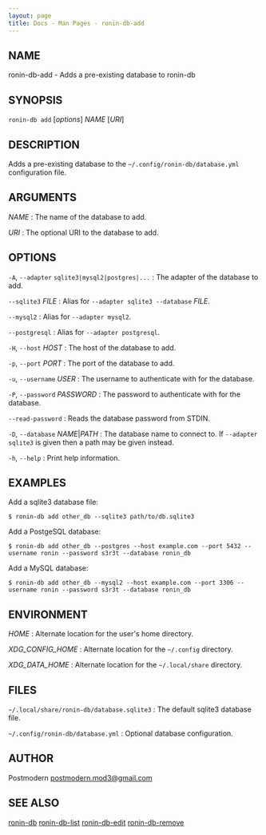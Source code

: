 ```yaml
---
layout: page
title: Docs - Man Pages - ronin-db-add
---
```


## NAME

ronin-db-add - Adds a pre-existing database to ronin-db

## SYNOPSIS

`ronin-db add` [*options*] *NAME* [*URI*]

## DESCRIPTION

Adds a pre-existing database to the `~/.config/ronin-db/database.yml`
configuration file.

## ARGUMENTS

*NAME*
: The name of the database to add.

*URI*
: The optional URI to the database to add.

## OPTIONS

`-A`, `--adapter` `sqlite3|mysql2|postgres|...`
: The adapter of the database to add.

`--sqlite3` *FILE*
: Alias for `--adapter sqlite3 --database` *FILE*.

`--mysql2`
: Alias for `--adapter mysql2`.

`--postgresql`
: Alias for `--adapter postgresql`.

`-H`, `--host` *HOST*
: The host of the database to add.

`-p`, `--port` *PORT*
: The port of the database to add.

`-u`, `--username` *USER*
: The username to authenticate with for the database.

`-P`, `--password` *PASSWORD*
: The password to authenticate with for the database.

`--read-password`
: Reads the database password from STDIN.

`-D`, `--database` *NAME*|*PATH*
: The database name to connect to. If `--adapter sqlite3` is given then a path
  may be given instead.

`-h`, `--help`
: Print help information.

## EXAMPLES

Add a sqlite3 database file:

    $ ronin-db add other_db --sqlite3 path/to/db.sqlite3

Add a PostgeSQL database:

    $ ronin-db add other_db --postgres --host example.com --port 5432 --username ronin --password s3r3t --database ronin_db

Add a MySQL database:

    $ ronin-db add other_db --mysql2 --host example.com --port 3306 --username ronin --password s3r3t --database ronin_db

## ENVIRONMENT

*HOME*
: Alternate location for the user's home directory.

*XDG_CONFIG_HOME*
: Alternate location for the `~/.config` directory.

*XDG_DATA_HOME*
: Alternate location for the `~/.local/share` directory.

## FILES

`~/.local/share/ronin-db/database.sqlite3`
: The default sqlite3 database file.

`~/.config/ronin-db/database.yml`
: Optional database configuration.

## AUTHOR

Postmodern <postmodern.mod3@gmail.com>

## SEE ALSO

[ronin-db](ronin-db.1.html) [ronin-db-list](ronin-db-list.1.html) [ronin-db-edit](ronin-db-edit.1.html) [ronin-db-remove](ronin-db-remove.1.html)

